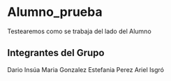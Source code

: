 # Alumno_prueba
Testearemos como se trabaja del lado del Alumno

## Integrantes del Grupo
Dario Insúa
Maria Gonzalez
Estefania Perez
Ariel Isgró
